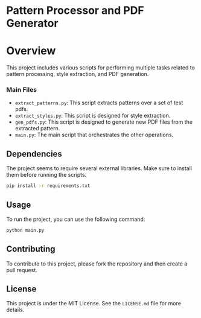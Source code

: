 
# **Pattern Processor and PDF Generator**

# Overview

This project includes various scripts for performing multiple tasks related to pattern processing, style extraction, and PDF generation.

### Main Files

* `extract_patterns.py`: This script extracts patterns over a set of test pdfs.
* `extract_styles.py`: This script is designed for style extraction.
* `gen_pdfs.py`: This script is designed to generate new PDF files from the extracted pattern.
* `main.py`: The main script that orchestrates the other operations.

## Dependencies

The project seems to require several external libraries. Make sure to install them before running the scripts.

```bash
pip install -r requirements.txt
```

## Usage

To run the project, you can use the following command:

```bash
python main.py
```

## Contributing

To contribute to this project, please fork the repository and then create a pull request.

## License

This project is under the MIT License. See the `LICENSE.md` file for more details.
